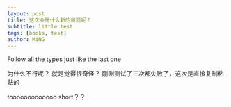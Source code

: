 ```yaml
---
layout: post
title: 这次会是什么新的问题呢？
subtitle: little test
tags: [books, test]
author: MiNG
---
```




Follow all the types just like the last one

为什么不行呢？
就是觉得很奇怪？
刚刚测试了三次都失败了，这次是直接复制粘贴的

tooooooooooooo short？？

